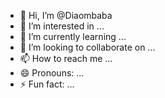 - 👋 Hi, I’m @Diaombaba
- 👀 I’m interested in ...
- 🌱 I’m currently learning ...
- 💞️ I’m looking to collaborate on ...
- 📫 How to reach me ...
- 😄 Pronouns: ...
- ⚡ Fun fact: ...
<!---
Diaombaba/Diaombaba is a ✨ special ✨ repository because its `README.md` (this file) appears on your GitHub profile.
You can click the Preview link to take a look at your changes.
--->